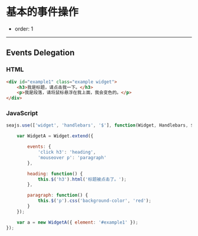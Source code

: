 # 基本的事件操作

- order: 1

---

<style>
    .markdown-body .widget {
        zoom: 1;
        display: inline;
        display: inline-block;
        border: 1px solid #ccc;
        padding: 20px;
        min-width: 300px;
    }

    #example3 li {
        list-style: none;
        clear: both;
    }

    #example3 li a {
        float: left;
    }

    #example3 .remove {
        float: right;
        text-decoration: none;
        color: red;
    }

    #example4 .action {
        padding: 0 20px
    }

    #example4 .action a {
        padding: 0 10px
    }
</style>


## Events Delegation


### HTML

````html
<div id="example1" class="example widget">
    <h3>我是标题，请点击我一下。</h3>
    <p>我是段落，请将鼠标悬浮在我上面，我会变色的。</p>
</div>
````

### JavaScript

````js
seajs.use(['widget', 'handlebars', '$'], function(Widget, Handlebars, $) {

    var WidgetA = Widget.extend({

        events: {
            'click h3': 'heading',
            'mouseover p': 'paragraph'
        },

        heading: function() {
            this.$('h3').html('标题被点击了。');
        },

        paragraph: function() {
            this.$('p').css('background-color', 'red');
        }
    });

    var a = new WidgetA({ element: '#example1' });
});
````
